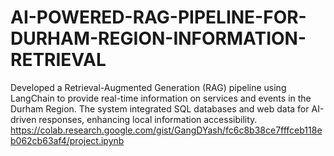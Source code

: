 # AI-POWERED-RAG-PIPELINE-FOR-DURHAM-REGION-INFORMATION-RETRIEVAL
Developed a Retrieval-Augmented Generation (RAG) pipeline using LangChain to provide real-time information on services and events in the Durham Region. The system integrated SQL databases and web data for AI-driven responses, enhancing local information accessibility.
https://colab.research.google.com/gist/GangDYash/fc6c8b38ce7fffceb118eb062cb63af4/project.ipynb
